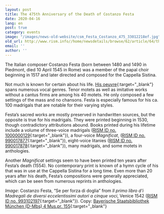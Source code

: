 ```yaml
---
layout: post
title: The 475th Anniversary of the Death of Costanzo Festa
date: 2020-04-16
lang: en
post: true
category: events
image: "/images/news-old-website/csm_Festa_Costanzo_475_33012218ef.jpg"
old_url: http://www.rism.info//home/newsdetails/browse/62/article/64/the-475th-anniversary-of-the-death-of-costanzo-festa.html
email: ''
author: ''
---
```



The Italian composer Costanzo Festa (born between 1480 and 1490 in Piedmont, died 10 April 1545 in Rome) was a member of the papal choir beginning in 1517 and later directed and composed for the Cappella Sistina.

Not much is known for certain about his life. [His oeuvre](https://opac.rism.info/search?View=rism&author=Festa+costanzo){:target="_blank"} spans numerous vocal genres. Tenor motets as well as imitative works without a cantus firms are among his 40 motets. He only composed a few settings of the mass and no chansons. Festa is especially famous for his ca. 100 madrigals that are notable for their varying styles.

Festa’s sacred works are mostly preserved in handwritten sources, but the opposite is true for his madrigals. They were printed beginning in 1530, though contradictory attributions abound. Books printed during his lifetime include a volume of three-voice madrigals ([RISM ID no. 1000000129](https://opac.rism.info/search?id=1000000129&View=rism){:target="_blank"}), a four-voice _Magnificat_, ([RISM ID no. 990017877](https://opac.rism.info/search?id=990017877&View=rism){:target="_blank"}), eight-voice litanies ([RISM ID no. 990017878](https://opac.rism.info/search?id=990017878&View=rism){:target="_blank"}), many madrigals, and some motets in anthologies.

Another _Magnificat_ settings seem to have been printed ten years after Festa’s death (1554). No contemporary print is known of a hymn cycle of his that was in use at the Cappella Sistina for a long time. Even more than 20 years after his death, Festa’s compositions were generally appreciated, which can be seen from numerous reprints in anthologies.

_Image_: Costanzo Festa, “Se per forza di doglia” from _Il primo libro d'i Madregali de diversi eccelentissimi autori a cinque voci_, Venice 1542 ([RISM ID no. 993102197](https://opac.rism.info/search?id=993102197&View=rism){:target="_blank"}).
Copy: [Bayerische Staatsbibliothek München (D-Mbs) 4 Mus.pr. 155](http://mdz-nbn-resolving.de/urn:nbn:de:bvb:12-bsb00080881-2){:target="_blank"}



<script type="text/javascript">var switchTo5x=true;</script><script type="text/javascript" src="http://w.sharethis.com/button/buttons.js"></script><script type="text/javascript">stLight.options({publisher: "9b601438-1ce1-49d8-bfd7-9cff5df54c17", doNotHash: false, doNotCopy: false, hashAddressBar: false});</script>